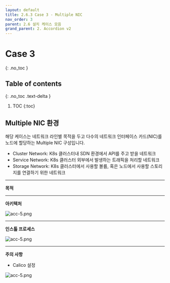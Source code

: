 ```yaml
---
layout: default
title: 2.6.3 Case 3 - Multiple NIC
nav_order: 3
parent: 2.6 설치 케이스 모음
grand_parent: 2. Accordion v2
---
```


# Case 3
{: .no_toc }

## Table of contents
{: .no_toc .text-delta }

1. TOC
{:toc}


## Multiple NIC 환경

해당 케이스는 네트워크 라인별 목적을 두고 다수의 네트워크 인터페이스 카드(NIC)를 노드에 할당하는 Multiple NIC 구성입니다.
- Cluster Network: K8s 클러스터내 SDN 환경에서 API를 주고 받을 네트워크
- Service Network: K8s 클러스터 외부에서 발생하는 트래픽을 처리할 네트워크
- Storage Network: K8s 클러스터에서 사용할 볼륨, 혹은 노드에서 사용할 스토리지를 연결하기 위한 네트워크


---
**목적**


---
**아키텍처**

![acc-5.png](/assets/images/accordion/acc-5.png)


---
**인스톨 프로세스**

![acc-5.png](/assets/images/accordion/acc-5.png)


---
**주의 사항**

- Calico 설정

![acc-5.png](/assets/images/accordion/acc-5.png)